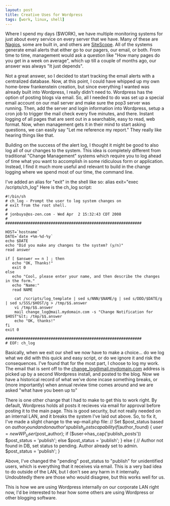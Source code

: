 ```yaml
---
layout: post
title: Creative Uses for Wordpress
tags: [work, linux, shell] 
---
```


Where I spend my days ($WORK), we have multiple monitoring systems for just about every service on every server that we have.  Many of these are <a href="http://www.nagios.org/">Nagios</a>, some are built in, and others are <a href="https://h10078.www1.hp.com/cda/hpms/display/main/hpms_content.jsp?zn=bto&amp;cp=1-11-15-25%5E849_4000_100__">SiteScope</a>.  All of the systems generate email alerts that either go to our pagers, our email, or both.  From time to time, management would ask a question like "How many pages do you get in a week on average", which up till a couple of months ago, our answer was always "It just depends".

Not a great answer, so I decided to start tracking the email alerts with a centralized database.  Now, at this point, I could have whipped up my own home-brew frankenstein creation, but since everything I wanted was already built into Wordpress, I really didn't need to.  Wordpress has the option of posting blogs via email.  So, all I needed to do was set up a special email account on our mail server and make sure the pop3 server was running.  Then, add the server and login information into Wordpress, setup a cron job to trigger the mail check every five minutes, and there.  Instant logging of all pages that are sent out in a searchable, easy to read, web format.  Now, when management gets it in their mind to start asking questions, we can easily say "Let me reference my report." They really like hearing things like that.

Building on the success of the alert log, I thought it might be good to also log all of our changes to the system.  This idea is completely different from traditional "Change Management" systems which require you to log ahead of time what you want to accomplish in some ridiculous form or application.  Instead, I find it much more useful and relevant to build in the change logging where we spend most of our time, the command line.

I've added an alias for "exit" in the shell like so:
    alias exit="exec /scripts/ch_log"
Here is the ch_log script:

    #!/bin/sh
    # ch_log - Prompt the user to log system changes on
    # exit from the root shell.
    #
    # jonbuys@os-zen.com - Wed Apr  2 15:32:43 CDT 2008
    #
    ############################################################
    
    HOST=`hostname`
    DATE=`date +%m-%d-%y`
    echo $DATE
    echo "Did you make any changes to the system? (y/n)"
    read answer
    
    if [ $answer == n ] ; then
       echo "OK, Thanks!"
       exit 0
    else
       echo "Cool, please enter your name, and then describe the changes in the form."
       echo "Name:"
       read NAME
    
        cat /scripts/log_template | sed s/NNN/$NAME/g | sed s/DDD/$DATE/g | sed s/SSS/$HOST/g > /tmp/$$.answer
        vi /tmp/$$.answer
        mail change_log@mail.mydomain.com -s "Change Notification for $HOST"&lt; /tmp/$$.answer
        echo "OK, thanks!"
    fi
    exit 0
    
    ############################################################
    # EOF: ch_log

Basically, when we exit our shell we now have to make a choice… do we log what we did with this quick and easy script, or do we ignore it and risk the consequences.  I've found that for the most part, I choose to log my work.  The email that is sent off to the change_log@mail.mydomain.com address is picked up by a second Wordpress install, and posted to the blog.  Now we have a historical record of what we've done incase something breaks, or (more importantly) when annual review time comes around and we are asked "what have you been up to"

There is one other change that I had to make to get this to work right.  By default, Wordpress holds all posts it recieves via email for approval before posting it to the main page.  This is good security, but not really needed on an internal LAN, and it breaks the system I've laid out above.  So, to fix it, I've made a slight change to the wp-mail.php file:
     // Set $post_status based on $author_found and on author's publish_posts capability
     if ($author_found) {
             $user = new WP_User($post_author);
             if ($user-&gt;has_cap('publish_posts'))
                     $post_status = 'publish';
             else
                     $post_status = 'publish';
     } else {
             // Author not found in DB, set status to pending.  Author already set to admin.
             $post_status = 'publish';
     }

Above, I've changed the "pending" post_status to "publish" for unidentified users, which is everything that it receives via email.  This is a very bad idea to do outside of the LAN, but I don't see any harm in it internally.  Undoubtedly there are those who would disagree, but this works well for us.

This is how we are using Wordpress internally on our corporate LAN right now, I'd be interested to hear how some others are using Wordpress or other blogging software.
